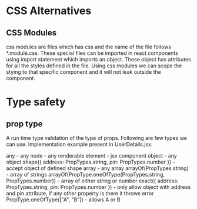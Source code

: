 # CSS Alternatives

## CSS Modules

css modules are files which has css and the name of the file follows \*.module.css. These special files can be imported in react components using import statement which imports an object. These object has attributes for all the styles defined in the file.
Using css modules we can scope the stying to that specific component and it will not leak outside the component.

# Type safety

## prop type

A run time type validation of the type of props. Following are few types we can use. Implementation example present in UserDetails.jsx.

any - any
node - any renderable
element - jsx component
object - any object
shape({ address: PropTypes.string, pin: PropTypes.number }) - accept object of defined shape
array - any array
arrayOf(PropTypes.string) - array of strings
arrayOf(PropType.oneOfType(PropTypes.string, PropTypes.number)) - array of either string or number
exact({ address: PropTypes.string, pin: PropTypes.number }) - only allow object with address and pin attribute, if any other property is there it throws error
PropType.oneOfType(["A", "B"]) - allows A or B
